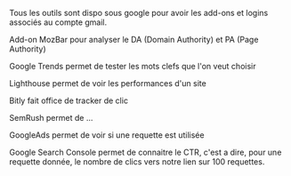 Tous les outils sont dispo sous google pour avoir les add-ons et logins associés au compte gmail.

Add-on MozBar pour analyser le DA (Domain Authority) et PA (Page Authority)

Google Trends permet de tester les mots clefs que l'on veut choisir

Lighthouse permet de voir les performances d'un site

Bitly fait office de tracker de clic

SemRush permet de ...

GoogleAds permet de voir si une requette est utilisée

Google Search Console permet de connaitre le CTR, c'est a dire, pour une requette donnée, le nombre de clics vers notre lien sur 100 requettes. 


